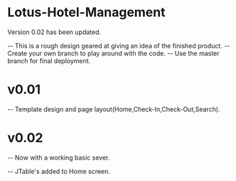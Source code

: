 # Lotus-Hotel-Management

 Version 0.02 has been updated.
 
 -- This is a rough design geared at giving an idea of the finished product.
 -- Create your own branch to play around with the code.
 -- Use the master branch for final deployment.
 
 # v0.01 
   -- Template design and page layout(Home,Check-In,Check-Out,Search).

 
 # v0.02
   -- Now with a working basic sever.
   
   -- JTable's added to Home screen.
